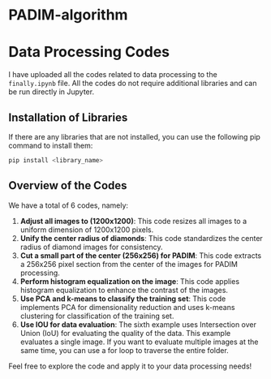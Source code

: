 # PADIM-algorithm
# Data Processing Codes

I have uploaded all the codes related to data processing to the `finally.ipynb` file. All the codes do not require additional libraries and can be run directly in Jupyter.

## Installation of Libraries

If there are any libraries that are not installed, you can use the following pip command to install them:

```bash
pip install <library_name>
```
## Overview of the Codes

We have a total of 6 codes, namely:

1. **Adjust all images to (1200x1200)**: This code resizes all images to a uniform dimension of 1200x1200 pixels.
2. **Unify the center radius of diamonds**: This code standardizes the center radius of diamond images for consistency.
3. **Cut a small part of the center (256x256) for PADIM**: This code extracts a 256x256 pixel section from the center of the images for PADIM processing.
4. **Perform histogram equalization on the image**: This code applies histogram equalization to enhance the contrast of the images.
5. **Use PCA and k-means to classify the training set**: This code implements PCA for dimensionality reduction and uses k-means clustering for classification of the training set.
6. **Use IOU for data evaluation**: The sixth example uses Intersection over Union (IoU) for evaluating the quality of the data. This example evaluates a single image. If you want to evaluate multiple images at the same time, you can use a for loop to traverse the entire folder.

Feel free to explore the code and apply it to your data processing needs!
